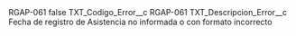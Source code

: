 <?xml version="1.0" encoding="UTF-8"?>
<CustomMetadata xmlns="http://soap.sforce.com/2006/04/metadata" xmlns:xsi="http://www.w3.org/2001/XMLSchema-instance" xmlns:xsd="http://www.w3.org/2001/XMLSchema">
    <label>RGAP-061</label>
    <protected>false</protected>
    <values>
        <field>TXT_Codigo_Error__c</field>
        <value xsi:type="xsd:string">RGAP-061</value>
    </values>
    <values>
        <field>TXT_Descripcion_Error__c</field>
        <value xsi:type="xsd:string">Fecha de registro de Asistencia no informada o con formato incorrecto</value>
    </values>
</CustomMetadata>
